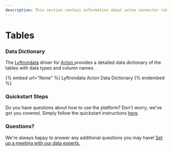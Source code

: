 ```yaml
---
description: This section contain information about acton connector tables information
---
```


# Tables

### Data Dictionary

The [Lyftrondata](https://www.lyftrondata.com/) driver for [Acton](None/)[ ](https://www.lyftrondata.com/integration/acton/)provides a detailed data dictionary of the tables with data types and column names.

{% embed url="None" %}
Lyftrondata Acton Data Dictionary
{% endembed %}

### Quickstart Steps

Do you have questions about how to use the platform? Don't worry; we've got you covered. Simply follow the quickstart instructions [here](../README.md).

### Questions? <a href="#questions" id="questions"></a>

We're always happy to answer any additional questions you may have! [Set up a meeting with our data experts.](https://www.lyftrondata.com/book-a-meeting/)

